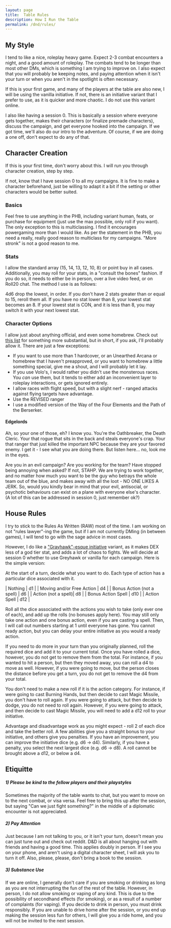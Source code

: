 ```yaml
---
layout: page
title:  Table Rules
description: How I Run the Table
permalink: /dnd/rules/
---
```


## My Style

I tend to like a nice, roleplay heavy game. Expect 2-3 combat encounters a night, and a good amount of roleplay. The combats tend to be longer than most other DMs, which is something I am trying to improve on. I also expect that you will probably be keeping notes, and paying attention when it isn't your turn or when you aren't in the spotlight is often necessary.

If this is your first game, and many of the players at the table are also new, I will be using the vanilla initiative. If not, there is an initiative variant that I prefer to use, as it is quicker and more chaotic. I do not use this variant online.

I also like having a session 0. This is basically a session where everyone gets together, makes their characters (or finalize premade characters), discuss the campaign, and get everyone hooked into the campaign. If we got time, we'll also do our intro to the adventure. Of course, if we are doing a one off, don't expect to do any of that.

## Character Creation
If this is your first time, don't worry about this. I will run you through character creation, step by step.

If not, know that I have session 0 to all my campaigns. It is fine to make a character beforehand, just be willing to adapt it a bit if the setting or other characters would be better suited.

### Basics
Feel free to use anything in the PHB, including variant human, feats, or purchase for equipment (just use the max possible, only roll if you want). The only exception to this is multiclassing. I find it encourages powergaming more than I would like. As per the statement in the PHB, you need a really, really good reason to multiclass for my campaigns. "More stronk" is not a good reason to me.

### Stats
I allow the standard array (15, 14, 13, 12, 10, 8) or point buy in all cases. Additionally, you may roll for your stats, in a "consult the bones" fashion. If you do so, it needs to either be in person, over a live video feed, or on Roll20 chat. The method I use is as follows:

4d6 drop the lowest, in order. If you don't have 2 stats greater than or equal to 15, reroll them all. If you have no stat lower than 8, your lowest stat becomes an 8. If your lowest stat is CON, and it is less than 8, you may switch it with your next lowest stat.

### Character Options
I allow just about anything official, and even some homebrew. Check out [this list](https://www.google.com) for something more substantial, but in short, if you ask, I'll probably allow it. There are just a few exceptions:

- If you want to use more than 1 hardcover, or an Unearthed Arcana or homebrew that I haven't preapproved, or you want to homebrew a little something special, give me a shout, and I will probably let it lay.
- If you use Volo's, I would rather you didn't use the monsterous races. You *can* use them, but it tends to either add an inconvenient layer to roleplay interactions, or gets ignored entirely.
- I allow races with flight speed, but with a slight nerf - ranged attacks against flying targets have advantage.
- Use the REVISED ranger
- I use a modified version of the Way of the Four Elements and the Path of the Berserker.

#### Edgelords
Ah, so your one of those, eh? I know you. You're the Oathbreaker, the Death Cleric. Your that rogue that sits in the back and steals everyone's crap. Your that ranger that just killed the important NPC because they are your favored enemy. I get it - I see what you are doing there. But listen here... no, look me in the eyes. 

Are you in an evil campaign? Are you working for the team? Have stopped being annoying when asked? If not, STAHP. We are trying to work together, and no matter how much you want to be the guy who betrays the whole team out of the blue, and makes away with all the loot - NO ONE LIKES A JERK. So, would you kindly bear in mind that your evil, antisocial, or psychotic behaviours can exist on a plane with everyone else's character. (A lot of this can be addressed in session 0, just remember ok?)

## House Rules
I try to stick to the Rules As Written (RAW) most of the time. I am working on not "rules lawyer"-ing the game, but if I am not currently DMing (in between games), I will tend to go with the sage advice in most cases.

However, I do like a ["Grayhawk"-esque initiative](https://media.wizards.com/2017/dnd/downloads/UAGreyhawkInitiative.pdf) variant, as it makes DEX less of a god tier stat, and adds a lot of chaos to fights. We will decide at session 0 whether to use Greyhawk or vanilla for each campaign. Here is the simple version: 

At the start of a turn, decide what you want to do. Each type of action has a particular dice associated with it.

| Nothing | d1 |
| Moving and/or Free Action | d4 |
| Bonus Action (not a spell) | d6 |
| Action (not a spell)| d8 |
| Bonus Action Spell | d10 |
| Action Spell | d12 |

Roll all the dice associated with the actions you wish to take (only ever one of each), and add up the rolls (no bonuses apply here). You may still only take one action and one bonus action, even if you are casting a spell. Then, I will call out numbers starting at 1 until everyone has gone. You cannot ready action, but you can delay your entire initiative as you would a ready action.

If you need to do more in your turn than you originally planned, roll the required dice and add it to your current total. Once you have rolled a dice, however, you do not get to remove them from the total. For instance, if you wanted to hit a person, but then they moved away, you can roll a d4 to move as well. However, if you were going to move, but the person closes the distance before you get a turn, you do not get to remove the d4 from your total.

You don't need to make a new roll if it is the action category. For instance, if were going to cast Burning Hands, but then decide to cast Magic Missile, you don't have to roll again. If you were going to attack, but then decide to dodge, you do not need to roll again. However, if you were going to attack, and then decide to cast Magic Missile, you will need to add a d12 roll to your initiative.

Advantage and disadvantage work as you might expect - roll 2 of each dice and take the better roll. A few abilities give you a straight bonus to your initiative, and others give you penalties. If you have an improvement, you can improve the initiative dice (e.g. d6 -> d4). Similarly, if you have a penalty, you select the next largest dice (e.g. d6 -> d8). A roll cannot be brought above a d12, or below a d4.

## Etiquitte
##### 1) Please be kind to the fellow players and their playstyles
Sometimes the majority of the table wants to chat, but you want to move on to the next combat, or visa versa. Feel free to bring this up after the session, but saying "Can we just fight something?" in the middle of a diplomatic encounter is not appreciated.

##### 2) Pay Attention
Just because I am not talking to you, or it isn't your turn, doesn't mean you can just tune out and check out reddit. D&D is all about hanging out with friends and having a good time. This applies doubly in person. If I see you on your phone, and aren't using a digital character sheet, I will ask you to turn it off. Also, please, please, don't bring a book to the session.

##### 3) Substance Use
If we are online, I generally don't care if you are smoking or drinking as long as you are not interrupting the fun of the rest of the table. However, in person, I do not allow smoking or vaping of any kind. This is due to the possibility of secondhand effects (for smoking), or as a result of a number of complaints (for vaping). If you decide to drink in person, you must drink responsibly. If you are unable to drive home after the session, or you end up making the session less fun for others, I will give you a ride home, and you will not be invited to the next session.

